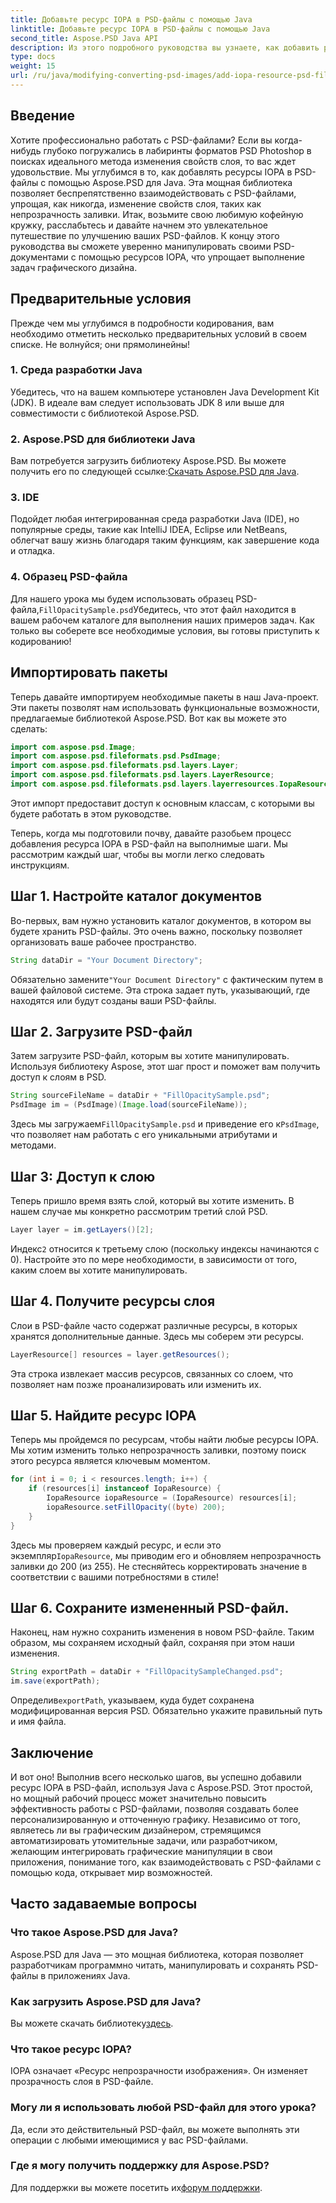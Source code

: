 ```yaml
---
title: Добавьте ресурс IOPA в PSD-файлы с помощью Java
linktitle: Добавьте ресурс IOPA в PSD-файлы с помощью Java
second_title: Aspose.PSD Java API
description: Из этого подробного руководства вы узнаете, как добавить ресурсы IOPA в PSD-файлы с помощью Aspose.PSD для Java. Простые шаги для эффективных графических манипуляций.
type: docs
weight: 15
url: /ru/java/modifying-converting-psd-images/add-iopa-resource-psd-files/
---
```

## Введение
Хотите профессионально работать с PSD-файлами? Если вы когда-нибудь глубоко погружались в лабиринты форматов PSD Photoshop в поисках идеального метода изменения свойств слоя, то вас ждет удовольствие. Мы углубимся в то, как добавлять ресурсы IOPA в PSD-файлы с помощью Aspose.PSD для Java. Эта мощная библиотека позволяет беспрепятственно взаимодействовать с PSD-файлами, упрощая, как никогда, изменение свойств слоя, таких как непрозрачность заливки.
Итак, возьмите свою любимую кофейную кружку, расслабьтесь и давайте начнем это увлекательное путешествие по улучшению ваших PSD-файлов. К концу этого руководства вы сможете уверенно манипулировать своими PSD-документами с помощью ресурсов IOPA, что упрощает выполнение задач графического дизайна.
## Предварительные условия
Прежде чем мы углубимся в подробности кодирования, вам необходимо отметить несколько предварительных условий в своем списке. Не волнуйся; они прямолинейны!
### 1. Среда разработки Java
Убедитесь, что на вашем компьютере установлен Java Development Kit (JDK). В идеале вам следует использовать JDK 8 или выше для совместимости с библиотекой Aspose.PSD. 
### 2. Aspose.PSD для библиотеки Java
 Вам потребуется загрузить библиотеку Aspose.PSD. Вы можете получить его по следующей ссылке:[Скачать Aspose.PSD для Java](https://releases.aspose.com/psd/java/).
### 3. IDE
Подойдет любая интегрированная среда разработки Java (IDE), но популярные среды, такие как IntelliJ IDEA, Eclipse или NetBeans, облегчат вашу жизнь благодаря таким функциям, как завершение кода и отладка.
### 4. Образец PSD-файла
 Для нашего урока мы будем использовать образец PSD-файла,`FillOpacitySample.psd`Убедитесь, что этот файл находится в вашем рабочем каталоге для выполнения наших примеров задач.
Как только вы соберете все необходимые условия, вы готовы приступить к кодированию!
## Импортировать пакеты
Теперь давайте импортируем необходимые пакеты в наш Java-проект. Эти пакеты позволят нам использовать функциональные возможности, предлагаемые библиотекой Aspose.PSD.
Вот как вы можете это сделать:
```java
import com.aspose.psd.Image;
import com.aspose.psd.fileformats.psd.PsdImage;
import com.aspose.psd.fileformats.psd.layers.Layer;
import com.aspose.psd.fileformats.psd.layers.LayerResource;
import com.aspose.psd.fileformats.psd.layers.layerresources.IopaResource;
```
Этот импорт предоставит доступ к основным классам, с которыми вы будете работать в этом руководстве. 

Теперь, когда мы подготовили почву, давайте разобьем процесс добавления ресурса IOPA в PSD-файл на выполнимые шаги. Мы рассмотрим каждый шаг, чтобы вы могли легко следовать инструкциям.
## Шаг 1. Настройте каталог документов
Во-первых, вам нужно установить каталог документов, в котором вы будете хранить PSD-файлы. Это очень важно, поскольку позволяет организовать ваше рабочее пространство.
```java
String dataDir = "Your Document Directory";
```
 Обязательно замените`"Your Document Directory"` с фактическим путем в вашей файловой системе. Эта строка задает путь, указывающий, где находятся или будут созданы ваши PSD-файлы.
## Шаг 2. Загрузите PSD-файл 
Затем загрузите PSD-файл, которым вы хотите манипулировать. Используя библиотеку Aspose, этот шаг прост и поможет вам получить доступ к слоям в PSD.
```java
String sourceFileName = dataDir + "FillOpacitySample.psd";
PsdImage im = (PsdImage)(Image.load(sourceFileName));
```
 Здесь мы загружаем`FillOpacitySample.psd` и приведение его к`PsdImage`, что позволяет нам работать с его уникальными атрибутами и методами. 
## Шаг 3: Доступ к слою 
Теперь пришло время взять слой, который вы хотите изменить. В нашем случае мы конкретно рассмотрим третий слой PSD.
```java
Layer layer = im.getLayers()[2];
```
 Индекс`2` относится к третьему слою (поскольку индексы начинаются с 0). Настройте это по мере необходимости, в зависимости от того, каким слоем вы хотите манипулировать.
## Шаг 4. Получите ресурсы слоя 
Слои в PSD-файле часто содержат различные ресурсы, в которых хранятся дополнительные данные. Здесь мы соберем эти ресурсы.
```java
LayerResource[] resources = layer.getResources();
```
Эта строка извлекает массив ресурсов, связанных со слоем, что позволяет нам позже проанализировать или изменить их.
## Шаг 5. Найдите ресурс IOPA 
Теперь мы пройдемся по ресурсам, чтобы найти любые ресурсы IOPA. Мы хотим изменить только непрозрачность заливки, поэтому поиск этого ресурса является ключевым моментом.
```java
for (int i = 0; i < resources.length; i++) {
    if (resources[i] instanceof IopaResource) {
        IopaResource iopaResource = (IopaResource) resources[i];
        iopaResource.setFillOpacity((byte) 200);
    }
}
```
 Здесь мы проверяем каждый ресурс, и если это экземпляр`IopaResource`, мы приводим его и обновляем непрозрачность заливки до 200 (из 255). Не стесняйтесь корректировать значение в соответствии с вашими потребностями в стиле!
## Шаг 6. Сохраните измененный PSD-файл.
Наконец, нам нужно сохранить изменения в новом PSD-файле. Таким образом, мы сохраняем исходный файл, сохраняя при этом наши изменения.
```java
String exportPath = dataDir + "FillOpacitySampleChanged.psd";
im.save(exportPath);
```
 Определив`exportPath`, указываем, куда будет сохранена модифицированная версия PSD. Обязательно укажите правильный путь и имя файла.
## Заключение
И вот оно! Выполнив всего несколько шагов, вы успешно добавили ресурс IOPA в PSD-файл, используя Java с Aspose.PSD. Этот простой, но мощный рабочий процесс может значительно повысить эффективность работы с PSD-файлами, позволяя создавать более персонализированную и отточенную графику.
Независимо от того, являетесь ли вы графическим дизайнером, стремящимся автоматизировать утомительные задачи, или разработчиком, желающим интегрировать графические манипуляции в свои приложения, понимание того, как взаимодействовать с PSD-файлами с помощью кода, открывает мир возможностей.
## Часто задаваемые вопросы
### Что такое Aspose.PSD для Java?  
Aspose.PSD для Java — это мощная библиотека, которая позволяет разработчикам программно читать, манипулировать и сохранять PSD-файлы в приложениях Java.
### Как загрузить Aspose.PSD для Java?  
 Вы можете скачать библиотеку[здесь](https://releases.aspose.com/psd/java/).
### Что такое ресурс IOPA?  
IOPA означает «Ресурс непрозрачности изображения». Он изменяет прозрачность слоя в PSD-файле.
### Могу ли я использовать любой PSD-файл для этого урока?  
Да, если это действительный PSD-файл, вы можете выполнять эти операции с любыми имеющимися у вас PSD-файлами.
### Где я могу получить поддержку для Aspose.PSD?  
 Для поддержки вы можете посетить их[форум поддержки](https://forum.aspose.com/c/psd/34).